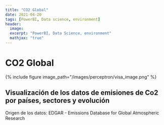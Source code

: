 ```yaml
---
title: "CO2 Global"
date: 2021-04-20
tags: [PowerBI, Data science, environment]
header:
  image: 
  excerpt: "PowerBI, Data Science, environment"
  mathjax: "true"
---
```



# CO2 Global
{% include figure image_path="/images/perceptron/visa_image.png" %}
## Visualización de los datos de emisiones de Co2 por países, sectores y evolución

Origen de los datos: EDGAR - Emissions Database for Global Atmospheric Research


